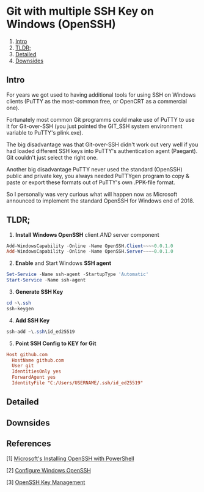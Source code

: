 # Git with multiple SSH Key on Windows (OpenSSH)

1. [Intro](#intro)
2. [TLDR;](#tldr;)
3. [Detailed](#detailed)
4. [Downsides](#downsides)

## Intro

For years we got used to having additional tools for using SSH on Windows clients (PuTTY as the most-common free, or OpenCRT as a commercial one).

Fortunately most common Git programms could make use of PuTTY to use it for Git-over-SSH (you just pointed the GIT_SSH system environment variable to PuTTY's plink.exe).

The big disadvantage was that Git-over-SSH didn't work out very well if you had loaded different SSH keys into PuTTY's authentication agent (Paegant). Git couldn't just select the right one.

Another big disadvantage PuTTY never used the standard (OpenSSH) public and private key, you always needed PuTTYgen program to copy & paste or export these formats out of PuTTY's own .PPK-file format.

So I personally was very curious what will happen now as Microsoft announced to implement the standard OpenSSH for Windows end of 2018.

## TLDR;

1. __Install Windows OpenSSH__ client _AND_ server component

```powershell
Add-WindowsCapability -Online -Name OpenSSH.Client~~~~0.0.1.0
Add-WindowsCapability -Online -Name OpenSSH.Server~~~~0.0.1.0
```

2. __Enable__ and Start Windows __SSH agent__

```powershell
Set-Service -Name ssh-agent -StartupType 'Automatic'
Start-Service -Name ssh-agent
```

3. __Generate SSH Key__

```powershell
cd ~\.ssh
ssh-keygen
```

4. __Add SSH Key__

```powershell
ssh-add ~\.ssh\id_ed25519
```

5. __Point SSH Config to KEY for Git__

```ini
Host github.com
  HostName github.com
  User git
  IdentitiesOnly yes
  ForwardAgent yes
  IdentityFile "C:/Users/USERNAME/.ssh/id_ed25519"
```

## Detailed

## Downsides

## References

[1] [Microsoft's Installing OpenSSH with PowerShell](https://docs.microsoft.com/de-de/windows-server/administration/openssh/openssh_install_firstuse)

[2] [Configure Windows OpenSSH](https://docs.microsoft.com/de-de/windows-server/administration/openssh/openssh_server_configuration)

[3] [OpenSSH Key Management](https://docs.microsoft.com/de-de/windows-server/administration/openssh/openssh_keymanagement)